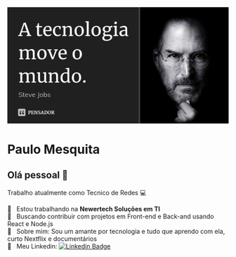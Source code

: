 <img width="auto" src="https://raw.githubusercontent.com/paulo-mesquita/paulo-mesquita/master/steve_jobs_a_tecnologia_move_o_mundo_lenlnjd.jpg">


# Paulo Mesquita

## Olá pessoal 👋
Trabalho atualmente como Tecnico de Redes  :computer:

 :rocket:  &nbsp; Estou trabalhando na **Newertech Soluções em TI**
 <br/> :purple_heart: &nbsp; Buscando contribuir com projetos em Front-end e Back-and usando React e Node.js 
 <br/> 💬  &nbsp; Sobre mim: Sou um amante por tecnologia e tudo que aprendo com ela, curto Nextflix e documentários
 <br/> :email: &nbsp; Meu Linkedin: [![Linkedin Badge](https://img.shields.io/badge/-PauloMesquita-blue?style=flat-square&logo=Linkedin&logoColor=white&link=https://www.linkedin.com/in/paulo-jc-mesquita/)](https://www.linkedin.com/in/paulo-jc-mesquita/)
